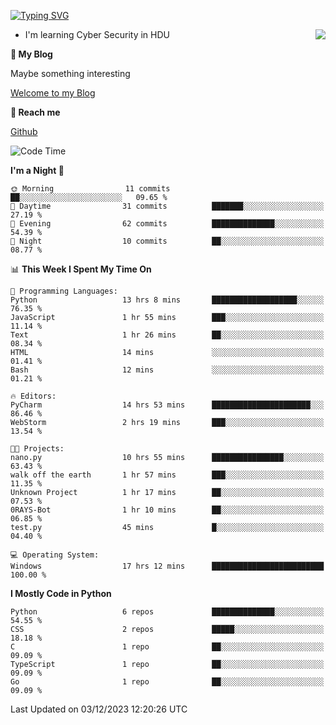[![Typing SVG](https://readme-typing-svg.herokuapp.com?font=Fira+Code&pause=1000&random=false&width=450&height=60&lines=Hello+%F0%9F%91%8B%F0%9F%8F%BB;I'm+JBNRZ)](https://git.io/typing-svg)

<a href="#">
  <img align="right" src="https://github-readme-stats.vercel.app/api?username=JBNRZ&show_icons=true&bg_color=15,f2f7fd,E0EAFC" />
</a>

- I'm learning Cyber Security in HDU

 **🌱 My Blog**

Maybe something interesting

[Welcome to my Blog](https://jbnrz.com.cn/)

 **💬 Reach me** 

[Github](https://github.com/JBNRZ)


<!--START_SECTION:waka-->
![Code Time](http://img.shields.io/badge/Code%20Time-144%20hrs%206%20mins-blue)

**I'm a Night 🦉** 

```text
🌞 Morning                11 commits          ██░░░░░░░░░░░░░░░░░░░░░░░   09.65 % 
🌆 Daytime                31 commits          ███████░░░░░░░░░░░░░░░░░░   27.19 % 
🌃 Evening                62 commits          ██████████████░░░░░░░░░░░   54.39 % 
🌙 Night                  10 commits          ██░░░░░░░░░░░░░░░░░░░░░░░   08.77 % 
```


📊 **This Week I Spent My Time On** 

```text
💬 Programming Languages: 
Python                   13 hrs 8 mins       ███████████████████░░░░░░   76.35 % 
JavaScript               1 hr 55 mins        ███░░░░░░░░░░░░░░░░░░░░░░   11.14 % 
Text                     1 hr 26 mins        ██░░░░░░░░░░░░░░░░░░░░░░░   08.34 % 
HTML                     14 mins             ░░░░░░░░░░░░░░░░░░░░░░░░░   01.41 % 
Bash                     12 mins             ░░░░░░░░░░░░░░░░░░░░░░░░░   01.21 % 

🔥 Editors: 
PyCharm                  14 hrs 53 mins      ██████████████████████░░░   86.46 % 
WebStorm                 2 hrs 19 mins       ███░░░░░░░░░░░░░░░░░░░░░░   13.54 % 

🐱‍💻 Projects: 
nano.py                  10 hrs 55 mins      ████████████████░░░░░░░░░   63.43 % 
walk off the earth       1 hr 57 mins        ███░░░░░░░░░░░░░░░░░░░░░░   11.35 % 
Unknown Project          1 hr 17 mins        ██░░░░░░░░░░░░░░░░░░░░░░░   07.53 % 
0RAYS-Bot                1 hr 10 mins        ██░░░░░░░░░░░░░░░░░░░░░░░   06.85 % 
test.py                  45 mins             █░░░░░░░░░░░░░░░░░░░░░░░░   04.40 % 

💻 Operating System: 
Windows                  17 hrs 12 mins      █████████████████████████   100.00 % 
```

**I Mostly Code in Python** 

```text
Python                   6 repos             ██████████████░░░░░░░░░░░   54.55 % 
CSS                      2 repos             █████░░░░░░░░░░░░░░░░░░░░   18.18 % 
C                        1 repo              ██░░░░░░░░░░░░░░░░░░░░░░░   09.09 % 
TypeScript               1 repo              ██░░░░░░░░░░░░░░░░░░░░░░░   09.09 % 
Go                       1 repo              ██░░░░░░░░░░░░░░░░░░░░░░░   09.09 % 
```




 Last Updated on 03/12/2023 12:20:26 UTC
<!--END_SECTION:waka-->
